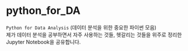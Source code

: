 # python_for_DA
`Python for Data Analysis` (데이터 분석을 위한 중요한 파이썬 모음)  
제가 데이터 분석을 공부하면서 자주 사용하는 것들, 헷갈리는 것들을 위주로 정리한 Jupyter Notebook을 공유합니다.
